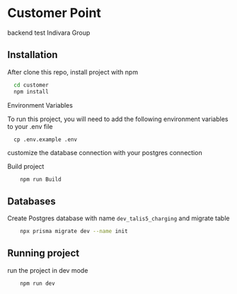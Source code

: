 
# Customer Point

backend test Indivara Group


## Installation

After clone this repo, install project with npm

```bash
  cd customer
  npm install
```

Environment Variables

To run this project, you will need to add the following environment variables to your .env file

```
  cp .env.example .env
```
customize the database connection with your postgres connection

Build project
```bash
    npm run Build
```

## Databases
Create Postgres database with name `dev_talis5_charging` and migrate table
```bash
    npx prisma migrate dev --name init
```

## Running project
run the project in dev mode
```bash
    npm run dev
```
    
